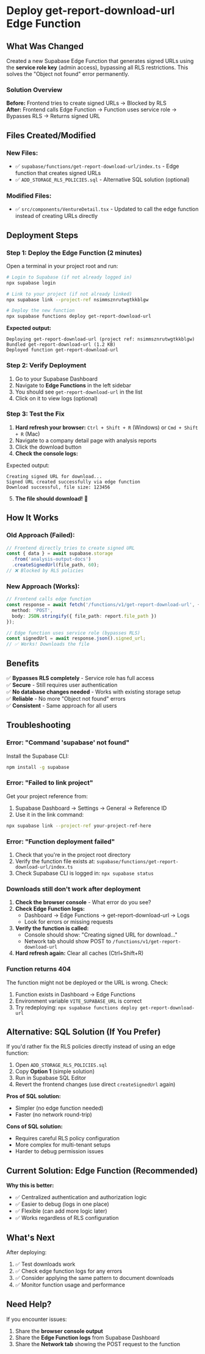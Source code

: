 # Deploy get-report-download-url Edge Function

## What Was Changed

Created a new Supabase Edge Function that generates signed URLs using the **service role key** (admin access), bypassing all RLS restrictions. This solves the "Object not found" error permanently.

### Solution Overview

**Before:** Frontend tries to create signed URLs → Blocked by RLS  
**After:** Frontend calls Edge Function → Function uses service role → Bypasses RLS → Returns signed URL  

## Files Created/Modified

### New Files:
- ✅ `supabase/functions/get-report-download-url/index.ts` - Edge function that creates signed URLs
- ✅ `ADD_STORAGE_RLS_POLICIES.sql` - Alternative SQL solution (optional)

### Modified Files:
- ✅ `src/components/VentureDetail.tsx` - Updated to call the edge function instead of creating URLs directly

## Deployment Steps

### Step 1: Deploy the Edge Function (2 minutes)

Open a terminal in your project root and run:

```bash
# Login to Supabase (if not already logged in)
npx supabase login

# Link to your project (if not already linked)
npx supabase link --project-ref nsimmsznrutwgtkkblgw

# Deploy the new function
npx supabase functions deploy get-report-download-url
```

**Expected output:**
```
Deploying get-report-download-url (project ref: nsimmsznrutwgtkkblgw)
Bundled get-report-download-url (1.2 KB)
Deployed function get-report-download-url
```

### Step 2: Verify Deployment

1. Go to your Supabase Dashboard
2. Navigate to **Edge Functions** in the left sidebar
3. You should see `get-report-download-url` in the list
4. Click on it to view logs (optional)

### Step 3: Test the Fix

1. **Hard refresh your browser:** `Ctrl + Shift + R` (Windows) or `Cmd + Shift + R` (Mac)
2. Navigate to a company detail page with analysis reports
3. Click the download button
4. **Check the console logs:**

Expected output:
```
Creating signed URL for download...
Signed URL created successfully via edge function
Download successful, file size: 123456
```

5. **The file should download!** 🎉

## How It Works

### Old Approach (Failed):
```typescript
// Frontend directly tries to create signed URL
const { data } = await supabase.storage
  .from('analysis-output-docs')
  .createSignedUrl(file_path, 60);
// ❌ Blocked by RLS policies
```

### New Approach (Works):
```typescript
// Frontend calls edge function
const response = await fetch('/functions/v1/get-report-download-url', {
  method: 'POST',
  body: JSON.stringify({ file_path: report.file_path })
});

// Edge function uses service role (bypasses RLS)
const signedUrl = await response.json().signed_url;
// ✅ Works! Downloads the file
```

## Benefits

✅ **Bypasses RLS completely** - Service role has full access  
✅ **Secure** - Still requires user authentication  
✅ **No database changes needed** - Works with existing storage setup  
✅ **Reliable** - No more "Object not found" errors  
✅ **Consistent** - Same approach for all users  

## Troubleshooting

### Error: "Command 'supabase' not found"

Install the Supabase CLI:
```bash
npm install -g supabase
```

### Error: "Failed to link project"

Get your project reference from:
1. Supabase Dashboard → Settings → General → Reference ID
2. Use it in the link command:
```bash
npx supabase link --project-ref your-project-ref-here
```

### Error: "Function deployment failed"

1. Check that you're in the project root directory
2. Verify the function file exists at: `supabase/functions/get-report-download-url/index.ts`
3. Check Supabase CLI is logged in: `npx supabase status`

### Downloads still don't work after deployment

1. **Check the browser console** - What error do you see?
2. **Check Edge Function logs:**
   - Dashboard → Edge Functions → get-report-download-url → Logs
   - Look for errors or missing requests
3. **Verify the function is called:**
   - Console should show: "Creating signed URL for download..."
   - Network tab should show POST to `/functions/v1/get-report-download-url`
4. **Hard refresh again:** Clear all caches (Ctrl+Shift+R)

### Function returns 404

The function might not be deployed or the URL is wrong. Check:
1. Function exists in Dashboard → Edge Functions
2. Environment variable `VITE_SUPABASE_URL` is correct
3. Try redeploying: `npx supabase functions deploy get-report-download-url`

## Alternative: SQL Solution (If You Prefer)

If you'd rather fix the RLS policies directly instead of using an edge function:

1. Open `ADD_STORAGE_RLS_POLICIES.sql`
2. Copy **Option 1** (simple solution)
3. Run in Supabase SQL Editor
4. Revert the frontend changes (use direct `createSignedUrl` again)

**Pros of SQL solution:**
- Simpler (no edge function needed)
- Faster (no network round-trip)

**Cons of SQL solution:**
- Requires careful RLS policy configuration
- More complex for multi-tenant setups
- Harder to debug permission issues

## Current Solution: Edge Function (Recommended)

**Why this is better:**
- ✅ Centralized authentication and authorization logic
- ✅ Easier to debug (logs in one place)
- ✅ Flexible (can add more logic later)
- ✅ Works regardless of RLS configuration

## What's Next

After deploying:

1. ✅ Test downloads work
2. ✅ Check edge function logs for any errors
3. ✅ Consider applying the same pattern to document downloads
4. ✅ Monitor function usage and performance

## Need Help?

If you encounter issues:
1. Share the **browser console output**
2. Share the **Edge Function logs** from Supabase Dashboard
3. Share the **Network tab** showing the POST request to the function


